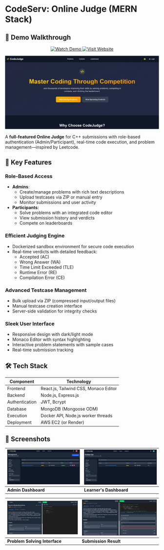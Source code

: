 # CodeServ: Online Judge (MERN Stack)

## 🎥 Demo Walkthrough

<div align="center">
  <a href="https://loom.com/share/folder/23c72fe38b844f98ba0b28ff09a2bfbe">
    <img src="https://img.shields.io/badge/Watch_Demo-FF0000?style=for-the-badge&logo=videocam&logoColor=white" alt="Watch Demo" height="40">
  </a>
  <a href=" https://code-serv.xyz/">
    <img src="https://img.shields.io/badge/Visit_Website-4285F4?style=for-the-badge&logo=google-chrome&logoColor=white" alt="Visit Website" height="40">
  </a>
</div>

![CodeJudge Banner](https://github.com/hariome62014/OJ_Project/blob/main/frontend/src/assets/Screenshot%202025-05-28%20133933.png)  


A **full-featured Online Judge** for C++ submissions with role-based authentication (Admin/Participant), real-time code execution, and problem management—inspired by Leetcode.

## 🚀 Key Features

### Role-Based Access
- **Admins**: 
  - Create/manage problems with rich text descriptions
  - Upload testcases via ZIP or manual entry
  - Monitor submissions and user activity
- **Participants**: 
  - Solve problems with an integrated code editor
  - View submission history and verdicts
  - Compete on leaderboards

### Efficient Judging Engine
- Dockerized sandbox environment for secure code execution
- Real-time verdicts with detailed feedback:
  - Accepted (AC)
  - Wrong Answer (WA)
  - Time Limit Exceeded (TLE)
  - Runtime Error (RE)
  - Compilation Error (CE)

### Advanced Testcase Management
- Bulk upload via ZIP (compressed input/output files)
- Manual testcase creation interface
- Server-side validation for integrity checks

### Sleek User Interface
- Responsive design with dark/light mode
- Monaco Editor with syntax highlighting
- Interactive problem statements with sample cases
- Real-time submission tracking

## 🛠 Tech Stack

| Component       | Technology                          |
|-----------------|------------------------------------|
| Frontend        | React.js, Tailwind CSS, Monaco Editor |
| Backend         | Node.js, Express.js                |
| Authentication  | JWT, Bcrypt                       |
| Database        | MongoDB (Mongoose ODM)            |
| Execution       | Docker API, Node.js worker threads|
| Deployment      | AWS EC2 (or Render)               |

## 📸 Screenshots

| ![Admin Dashboard](https://github.com/hariome62014/OJ_Project/blob/main/frontend/src/assets/Screenshot%202025-05-28%20134036.png) | ![Learner's Dashboard](https://github.com/hariome62014/OJ_Project/blob/main/frontend/src/assets/Screenshot%202025-05-28%20134530.png) |
|------------------------------------------------------------------------------|-----------------------------------------------------------------------------------|
| **Admin Dashboard**                                                          | **Learner's Dashboard**                                                     |

| ![Problem Solving Interface](https://github.com/hariome62014/OJ_Project/blob/main/frontend/src/assets/Screenshot%202025-05-28%20135622.png) | ![Submission Result](https://github.com/hariome62014/OJ_Project/blob/main/frontend/src/assets/Screenshot%202025-05-28%20134448.png) |
|------------------------------------------------------------------------------|-----------------------------------------------------------------------------------|
| **Problem Solving Interface**                                                          | **Submission Result**                                                     |                                                     |

